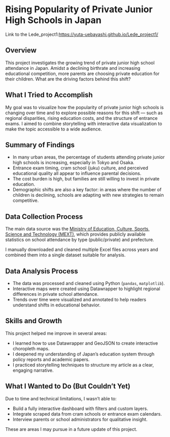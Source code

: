 # Rising Popularity of Private Junior High Schools in Japan

Link to the Lede_project1:https://yuta-uebayashi.github.io/Lede_project1/

## Overview

This project investigates the growing trend of private junior high school attendance in Japan. Amidst a declining birthrate and increasing educational competition, more parents are choosing private education for their children. What are the driving factors behind this shift?

## What I Tried to Accomplish

My goal was to visualize how the popularity of private junior high schools is changing over time and to explore possible reasons for this shift — such as regional disparities, rising education costs, and the structure of entrance exams. I aimed to combine storytelling with interactive data visualization to make the topic accessible to a wide audience.

## Summary of Findings

- In many urban areas, the percentage of students attending private junior high schools is increasing, especially in Tokyo and Osaka.
- Entrance exam timing, cram school (juku) culture, and perceived educational quality all appear to influence parental decisions.
- The cost burden is high, but families are still willing to invest in private education.
- Demographic shifts are also a key factor: in areas where the number of children is declining, schools are adapting with new strategies to remain competitive.

## Data Collection Process

The main data source was the [Ministry of Education, Culture, Sports, Science and Technology (MEXT)](https://www.e-stat.go.jp/stat-search?page=1&toukei=00400211&tstat=000001011528), which provides publicly available statistics on school attendance by type (public/private) and prefecture.

I manually downloaded and cleaned multiple Excel files across years and combined them into a single dataset suitable for analysis.

## Data Analysis Process

- The data was processed and cleaned using Python (`pandas`, `matplotlib`).
- Interactive maps were created using Datawrapper to highlight regional differences in private school attendance.
- Trends over time were visualized and annotated to help readers understand shifts in educational behavior.

## Skills and Growth

This project helped me improve in several areas:

- I learned how to use Datawrapper and GeoJSON to create interactive choropleth maps.
- I deepened my understanding of Japan’s education system through policy reports and academic papers.
- I practiced storytelling techniques to structure my article as a clear, engaging narrative.

## What I Wanted to Do (But Couldn’t Yet)

Due to time and technical limitations, I wasn’t able to:

- Build a fully interactive dashboard with filters and custom layers.
- Integrate scraped data from cram schools or entrance exam calendars.
- Interview parents or school administrators for qualitative insight.

These are areas I may pursue in a future update of this project.
